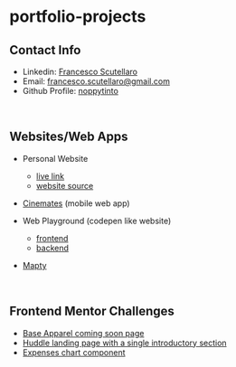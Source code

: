 # portfolio-projects

## Contact Info

- Linkedin: [Francesco Scutellaro](https://www.linkedin.com/in/francesco-scutellaro)
- Email: <francesco.scutellaro@gmail.com>
- Github Profile: [noppytinto](https://github.com/noppytinto)

</br>

## Websites/Web Apps

- Personal Website
   - [live link](https://fscutellaro.netlify.app/)
   - [website source](https://github.com/noppytinto/personal-website)

- [Cinemates](https://github.com/noppytinto/portfolio-react-cinemates) (mobile web app)

- Web Playground (codepen like website)
  - [frontend](https://github.com/noppytinto/portfolio-js-web-playground)
  - [backend](https://github.com/noppytinto/node-web-playground-server)
  
- [Mapty](https://github.com/noppytinto/practice-web-mapty)


</br>

## Frontend Mentor Challenges

- [Base Apparel coming soon page](https://github.com/noppytinto/frontendmentor-09-base-apparel-coming-soon)
- [Huddle landing page with a single introductory section](https://github.com/noppytinto/frontendmentor-huddle-landing-page)
- [Expenses chart component](https://github.com/noppytinto/frontendmentor-expenses-chart)

